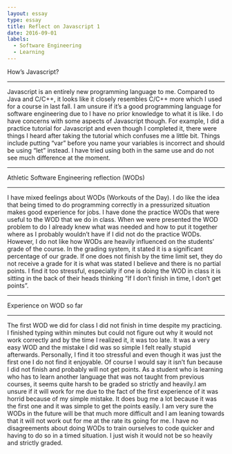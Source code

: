 ```yaml
---
layout: essay
type: essay
title: Reflect on Javascript 1
date: 2016-09-01
labels:
  - Software Engineering
  - Learning
---
```


How’s Javascript?
<hr>
Javascript is an entirely new programming language to me. Compared to Java and C/C++, it looks like it closely resembles C/C++ more which I used for a course in last fall. I am unsure if it’s a good programming language for software engineering due to I have no prior knowledge to what it is like. I do have concerns with some aspects of Javascript though. For example, I did a practice tutorial for Javascript and even though I completed it, there were things I heard after taking the tutorial which confuses me a little bit. Things include putting “var” before you name your variables is incorrect and should be using “let” instead. I have tried using both in the same use and do not see much difference at the moment.
<hr>
Athletic Software Engineering reflection (WODs)
<hr>
 I have mixed feelings about WODs (Workouts of the Day). I do like the idea that being timed to do programming correctly in a pressurized situation makes good experience for jobs. I have done the practice WODs that were useful to the WOD that we do in class. When we were presented the WOD problem to do I already knew what was needed and how to put it together where as I probably wouldn’t have if I did not do the practice WODs. However, I do not like how WODs are heavily influenced on the students’ grade of the course. In the grading system, it stated it is a significant percentage of our grade. If one does not finish by the time limit set, they do not receive a grade for it is what was stated I believe and there is no partial points. I find it too stressful, especially if one is doing the WOD in class it is sitting in the back of their heads thinking “If I don’t finish in time, I don’t get points”. 
<hr>
Experience on WOD so far
<hr>
The first WOD we did for class I did not finish in time despite my practicing. I finished typing within minutes but could not figure out why it would not work correctly and by the time I realized it, it was too late. It was a very easy WOD and the mistake I did was so simple I felt really stupid afterwards. Personally, I find it too stressful and even though it was just the first one I do not find it enjoyable. Of course I would say it isn’t fun because I did not finish and probably will not get points. As a student who is learning who has to learn another language that was not taught from previous courses, it seems quite harsh to be graded so strictly and heavily.I am unsure if it will work for me due to the fact of the first experience of it was horrid because of my simple mistake. It does bug me a lot because it was the first one and it was simple to get the points easily. I am very sure the WODs in the future will be that much more difficult and I am leaning towards that it will not work out for me at the rate its going for me. I have no disagreements about doing WODs to train ourselves to code quicker and having to do so in a timed situation. I just wish it would not be so heavily and strictly graded.
